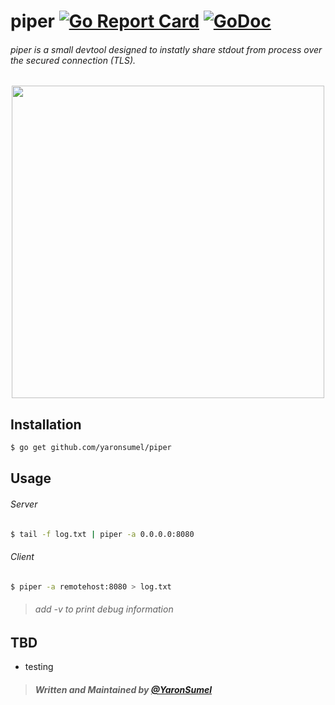 # piper [![Go Report Card](https://goreportcard.com/badge/github.com/yaronsumel/piper)](https://goreportcard.com/report/github.com/yaronsumel/piper) [![GoDoc](https://godoc.org/github.com/yaronsumel/piper?status.svg)](https://godoc.org/github.com/yaronsumel/piper)
###### piper is a small devtool designed to instatly share stdout from process over the secured connection (TLS). 

<p align="center">
<img src="http://i.imgur.com/xFHwmyF.jpg" width="500" >
</p>

Installation
------
```bash
$ go get github.com/yaronsumel/piper
```

Usage
------

###### Server
```bash
$ tail -f log.txt | piper -a 0.0.0.0:8080
```
###### Client
```bash
$ piper -a remotehost:8080 > log.txt
```

> ###### add -v to print debug information

TBD
------
* testing

> ##### Written and Maintained by [@YaronSumel](https://twitter.com/yaronsumel) #####
